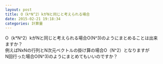 ```yaml
---
layout: post
title: O（k*N^2）kがNと同じと考えられる場合
date: 2015-02-21 19:18:34
categories: 計算量
---
```

<p>O（k*N^2）kがNと同じと考えられる場合O(N^3)のようにまとめることは出来ますか？<br>
例えばNxNの行列とN次元ベクトルの掛け算の場合O（N^2）となりますが<br>
N回行った場合O(N^3)のようにまとめてもいいのですか？</p>
